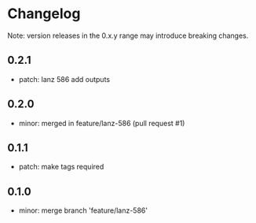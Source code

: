 # Changelog
Note: version releases in the 0.x.y range may introduce breaking changes.

## 0.2.1

- patch: lanz 586  add outputs

## 0.2.0

- minor: merged in feature/lanz-586 (pull request #1)

## 0.1.1

- patch:  make tags required

## 0.1.0

- minor: merge branch 'feature/lanz-586'
